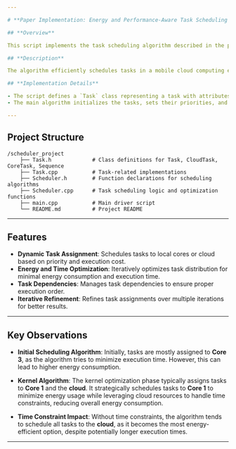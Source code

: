 ```yaml
---

# **Paper Implementation: Energy and Performance-Aware Task Scheduling in a Mobile Cloud Computing Environment**

## **Overview**

This script implements the task scheduling algorithm described in the paper **["Energy and Performance-Aware Task Scheduling in a Mobile Cloud Computing Environment"](https://web.archive.org/web/20140904171728id_/http://sportlab.usc.edu/~massoud/Papers/task-sched-MCC-cloud14.pdf)** by Xue Lin, Yanzhi Wang, Qing Xie, and Massoud Pedram from the Department of Electrical Engineering at the University of Southern California.

## **Description**

The algorithm efficiently schedules tasks in a mobile cloud computing environment by balancing the dual objectives of **minimizing energy consumption** and **execution time**. It models both local and cloud processing capabilities and times, as well as the energy costs associated with executing tasks in these environments.

## **Implementation Details**

- The script defines a `Task` class representing a task with attributes such as task ID, parent and child tasks, core and cloud processing speeds, and scheduling times.
- The main algorithm initializes the tasks, sets their priorities, and iteratively schedules them on either local cores or the cloud based on a series of calculated metrics, optimizing the balance between energy efficiency and performance.

---
```


## **Project Structure**

```
/scheduler_project
    ├── Task.h             # Class definitions for Task, CloudTask, CoreTask, Sequence
    ├── Task.cpp           # Task-related implementations
    ├── Scheduler.h        # Function declarations for scheduling algorithms
    ├── Scheduler.cpp      # Task scheduling logic and optimization functions
    ├── main.cpp           # Main driver script
    └── README.md          # Project README
```

---

## **Features**
- **Dynamic Task Assignment**: Schedules tasks to local cores or cloud based on priority and execution cost.
- **Energy and Time Optimization**: Iteratively optimizes task distribution for minimal energy consumption and execution time.
- **Task Dependencies**: Manages task dependencies to ensure proper execution order.
- **Iterative Refinement**: Refines task assignments over multiple iterations for better results.

---

## **Key Observations**

- **Initial Scheduling Algorithm**: Initially, tasks are mostly assigned to **Core 3**, as the algorithm tries to minimize execution time. However, this can lead to higher energy consumption.
  
- **Kernel Algorithm**: The kernel optimization phase typically assigns tasks to **Core 1** and the **cloud**. It strategically schedules tasks to **Core 1** to minimize energy usage while leveraging cloud resources to handle time constraints, reducing overall energy consumption.
  
- **Time Constraint Impact**: Without time constraints, the algorithm tends to schedule all tasks to the **cloud**, as it becomes the most energy-efficient option, despite potentially longer execution times.


---
